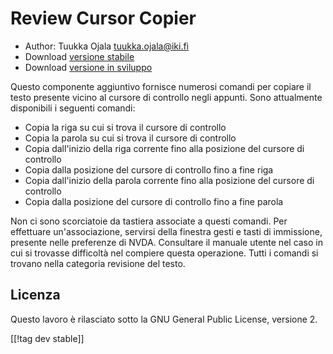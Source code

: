 # Review Cursor Copier #

* Author: Tuukka Ojala <tuukka.ojala@iki.fi>
* Download [versione stabile][1]
* Download [versione in sviluppo][2]

Questo componente aggiuntivo fornisce numerosi comandi per copiare il testo
presente vicino al cursore di controllo  negli appunti. Sono attualmente
disponibili i seguenti comandi:

* Copia la riga su cui si trova il cursore di controllo
* Copia la parola su cui si trova il cursore di controllo
* Copia dall'inizio della riga corrente fino alla posizione del cursore di
  controllo
* Copia dalla posizione del cursore di controllo fino a fine riga
* Copia dall'inizio della parola corrente fino alla posizione del cursore di
  controllo
* Copia dalla posizione del cursore di controllo fino a fine parola

Non ci sono scorciatoie da tastiera associate a questi comandi. Per
effettuare un'associazione, servirsi della finestra gesti e tasti di
immissione, presente nelle preferenze di NVDA. Consultare il manuale utente
nel caso in cui si trovasse difficoltà nel compiere questa operazione. Tutti
i comandi si trovano nella categoria revisione del testo.

## Licenza

Questo lavoro è rilasciato sotto la GNU General Public License, versione 2.

[[!tag dev stable]]

[1]: https://addons.nvda-project.org/files/get.php?file=rccp

[2]: https://addons.nvda-project.org/files/get.php?file=rccp-dev
